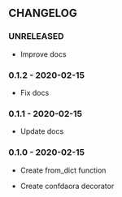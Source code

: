 ## CHANGELOG

### UNRELEASED

 - Improve docs

### 0.1.2 - 2020-02-15

 - Fix docs

### 0.1.1 - 2020-02-15

 - Update docs

### 0.1.0 - 2020-02-15

 - Create from_dict function

 - Create confdaora decorator
